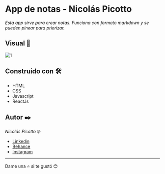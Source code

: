 # App de notas - Nicolás Picotto

_Esta app sirve para crear notas. Funciona con formato markdown y se pueden pinear para priorizar._

## Visual 🚀

![1](https://mir-s3-cdn-cf.behance.net/project_modules/1400/13e5ee135216617.61e43d031aebd.jpg)

## Construido con 🛠️
 * HTML
 * CSS
 * Javascript
 * ReactJs

## Autor ✒️

_Nicolás Picotto_ :nerd_face:

 * [Linkedin](https://github.com/NicoPicotto)
 * [Behance](https://www.behance.net/nicolaspicotto)
 * [Instagram](https://www.instagram.com/npicotto)

---
Dame una :star: si te gustó 😊

